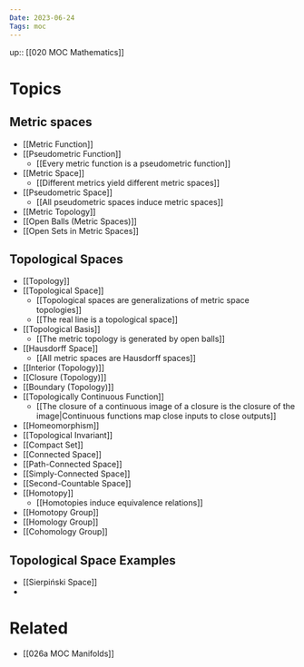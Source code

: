 ```yaml
---
Date: 2023-06-24
Tags: moc
---
```

up:: [[020 MOC Mathematics]] 

# Topics
## Metric spaces
- [[Metric Function]]
- [[Pseudometric Function]]
	- [[Every metric function is a pseudometric function]]
- [[Metric Space]]
	- [[Different metrics yield different metric spaces]]
- [[Pseudometric Space]]
	- [[All pseudometric spaces induce metric spaces]]
- [[Metric Topology]]
- [[Open Balls (Metric Spaces)]]
- [[Open Sets in Metric Spaces]]

## Topological Spaces
- [[Topology]]
- [[Topological Space]]
	- [[Topological spaces are generalizations of metric space topologies]]
	- [[The real line is a topological space]]
- [[Topological Basis]]
	- [[The metric topology is generated by open balls]]
- [[Hausdorff Space]]
	- [[All metric spaces are Hausdorff spaces]]
- [[Interior (Topology)]]
- [[Closure (Topology)]]
- [[Boundary (Topology)]]
- [[Topologically Continuous Function]]
	- [[The closure of a continuous image of a closure is the closure of the image|Continuous functions map close inputs to close outputs]]
- [[Homeomorphism]]
- [[Topological Invariant]]
- [[Compact Set]]
- [[Connected Space]]
- [[Path-Connected Space]]
- [[Simply-Connected Space]]
- [[Second-Countable Space]]
- [[Homotopy]]
	- [[Homotopies induce equivalence relations]]
- [[Homotopy Group]]
- [[Homology Group]]
- [[Cohomology Group]]
## Topological Space Examples
- [[Sierpiński Space]]
- 

# Related
- [[026a MOC Manifolds]]
